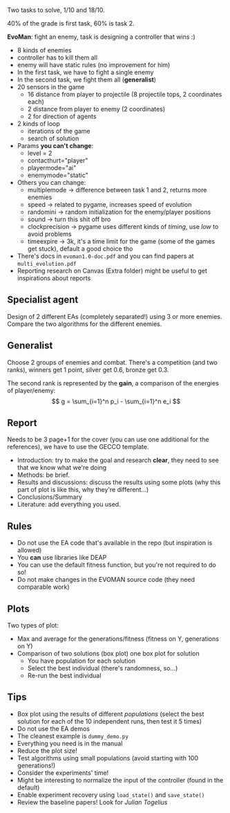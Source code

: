 Two tasks to solve, 1/10 and 18/10.

40% of the grade is first task, 60% is task 2.

**EvoMan**: fight an enemy, task is designing a controller that wins :)

- 8 kinds of enemies
- controller has to kill them all
- enemy will have static rules (no improvement for him)
- In the first task, we have to fight a single enemy
- In the second task, we fight them all (**generalist**)
- 20 sensors in the game
  - 16 distance from player to projectile (8 projectile tops, 2 coordinates each)
  - 2 distance from player to enemy (2 coordinates)
  - 2 for direction of agents
- 2 kinds of loop
  - iterations of the game
  - search of solution
- Params **you can't change**:
  - level = 2
  - contacthurt="player"
  - playermode="ai"
  - enemymode="static"
- Others you can change:
  - multiplemode -> difference between task 1 and 2, returns more enemies
  - speed -> related to pygame, increases speed of evolution
  - randomini -> random initialization for the enemy/player positions
  - sound -> turn this shit off bro
  - clockprecision -> pygame uses different kinds of *timing*, use *low* to avoid problems
  - timeexpire -> 3k, it's a time limit for the game (some of the games get stuck), default a good choice tho
- There's docs in `evoman1.0-doc.pdf` and you can find papers at `multi_evolution.pdf`
- Reporting research on Canvas (Extra folder) might be useful to get inspirations about reports

## Specialist agent

Design of 2 different EAs (completely separated!) using 3 or more enemies. Compare the two algorithms for the different enemies. 

## Generalist

Choose 2 groups of enemies and combat. There's a competition (and two ranks), winners get 1 point, silver get 0.6, bronze get 0.3.

The second rank is represented by the **gain**, a comparison of the energies of player/enemy:
$$
g = \sum_{i=1}^n p_i - \sum_{i=1}^n e_i
$$

## Report

Needs to be 3 page+1 for the cover (you can use one additional for the references), we have to use the GECCO template. 

- Introduction: try to make the goal and research **clear**, they need to see that we know what we're doing
- Methods: be brief.
- Results and discussions: discuss the results using some plots (why this part of plot is like this, why they're different...)
- Conclusions/Summary
- Literature: add everything you used.

## Rules

- Do not use the EA code that's available in the repo (but inspiration is allowed)
- You **can** use libraries like DEAP 
- You can use the default fitness function, but you're not required to do so!
- Do not make changes in the EVOMAN source code (they need comparable work)

## Plots

Two types of plot: 

- Max and average for the generations/fitness (fitness on Y, generations on Y)
- Comparison of two solutions (box plot) one box plot for solution
  - You have population for each solution
  - Select the best individual (there's randomness, so...)
  - Re-run the best individual

## Tips

- Box plot using the results of different *populations* (select the best solution for each of the 10 independent runs, then test it 5 times)
- Do not use the EA demos
- The cleanest example is `dummy_demo.py`
- Everything you need is in the manual
- Reduce the plot size!
- Test algorithms using small populations (avoid starting with 100 generations!)
- Consider the experiments' time!
- Might be interesting to normalize the input of the controller (found in the default)
- Enable experiment recovery using `load_state()` and `save_state()`
- Review the baseline papers! Look for *Julian Togelius*

